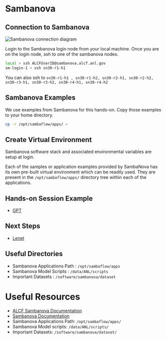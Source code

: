 # Sambanova

## Connection to Sambanova 

![Sambanova connection diagram](./sambanova_login.jpg)

Login to the Sambanova login node from your local machine.
Once you are on the login node, ssh to one of the sambanova nodes.

```bash
local > ssh ALCFUserID@sambanova.alcf.anl.gov
sm-login-1 > ssh sn30-r1-h1       
```

You can also ssh to `sn30-r1-h1 , sn30-r1-h2, sn30-r2-h1, sn30-r2-h2, sn30-r3-h1, sn30-r3-h2, sn30-r4-h1, sn30-r4-h2`

## Sambanova Examples

We use examples from Sambanova for this hands-on. 
Copy those examples to your home directory. 
```bash
cp -r /opt/sambaflow/apps/ ~
```

## Create Virtual Environment 

Sambanova software stack and associated environmental variables are setup at login. 

Each of the samples or application examples provided by SambaNova has its own pre-built virtual environment which can be readily used. They are present in the `/opt/sambaflow/apps/` directory tree within each of the applications. 

## Hands-on Session Example 

* [GPT](./gpt.md)

## Next Steps 

* [Lenet](./lenet.md)

## Useful Directories 

* Sambanova Applications Path : `/opt/sambaflow/apps`
* Sambanova Model Scripts : `/data/ANL/scripts`
* Important Datasets  : `/software/sambanova/dataset`

# Useful Resources 

* [ALCF Sambanova Documentation](https://docs.alcf.anl.gov/ai-testbed/sambanova_gen2/getting-started/)
* [Sambanova Documentation](https://docs.sambanova.ai/developer/latest/sambaflow-intro.html) 
* Sambanova Applications Path: `/opt/sambaflow/apps/`
* Sambanova Model scripts: `/data/ANL/scripts/`
* Important Datasets: `/software/sambanova/dataset/`
